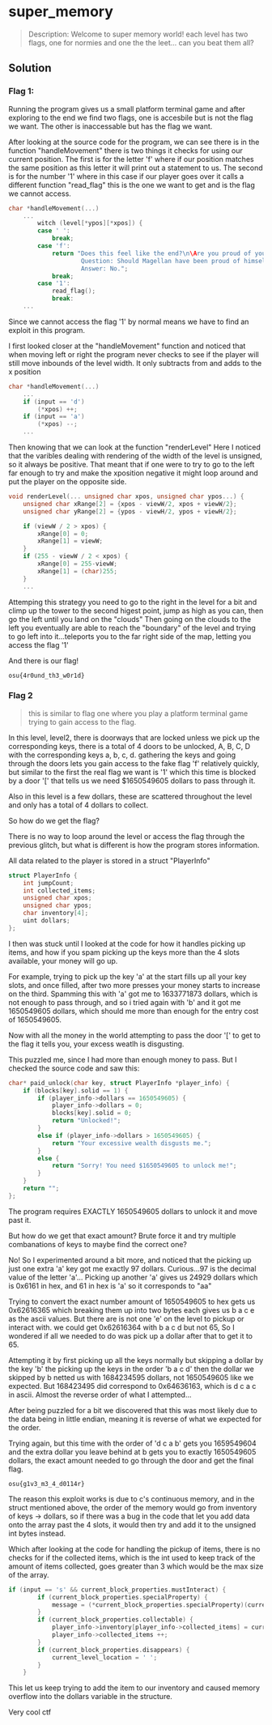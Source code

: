 # super_memory
> Description: Welcome to super memory world! each level has two flags, one for normies and one the the leet... can you beat them all?

## Solution

### Flag 1:

Running the program gives us a small platform terminal game and after exploring to the end we find two flags, one is accesbile but is not the flag we want. 
The other is inaccessable but has the flag we want. 

After looking at the source code for the program, we can see there is in the function "handleMovement" there is two things it checks for using our current position.
The first is for the letter 'f' where if our position matches the same position as this letter it will print out a statement to us.
The second is for the number '1' where in this case if our player goes over it calls a different function "read_flag" this is the one we want to get and is the flag we cannot access.

```c
char *handleMovement(...)
    ...
        witch (level[*ypos][*xpos]) {
        case ' ':
            break;
        case 'f':
            return "Does this feel like the end?\n\Are you proud of yourself?\n\
                    Question: Should Magellan have been proud of himself had he turned around after leaving the harbor?\n\
                    Answer: No.";
            break;
        case '1':
            read_flag();
            break:
    ...

```


Since we cannot access the flag '1' by normal means we have to find an exploit in this program.

I first looked closer at the "handleMovement" function and noticed that when moving left or right the program never checks to see if the player will still move inbounds of the level width.
It only subtracts from and adds to the x position

```c
char *handleMovement(...)
    ...
    if (input == 'd')
        (*xpos) ++;
    if (input == 'a')
        (*xpos) --;
    ...
```

Then knowing that we can look at the function "renderLevel"
Here I noticed that the varibles dealing with rendering of the width of the level is unsigned, so it always be positive.
That meant that if one were to try to go to the left far enough to try and make the xposition negative it might loop around and put the player on the opposite side.

```c
void renderLevel(... unsigned char xpos, unsigned char ypos...) {
    unsigned char xRange[2] = {xpos - viewW/2, xpos + viewW/2};
    unsigned char yRange[2] = {ypos - viewH/2, ypos + viewH/2};

    if (viewW / 2 > xpos) {
        xRange[0] = 0;
        xRange[1] = viewW;
    }
    if (255 - viewW / 2 < xpos) {
        xRange[0] = 255-viewW;
        xRange[1] = (char)255;
    }
    ...
```



Attemping this strategy you need to go to the right in the level for a bit and climp up the tower to the second higest point, jump as high as you can, then go the left until you land on the "clouds"
Then going on the clouds to the left you eventually are able to reach the "boundary" of the level and trying to go left into it...teleports you to the far right side of the map, letting you access the flag '1'

And there is our flag!

```shell
osu{4r0und_th3_w0r1d}
```


### Flag 2

> this is similar to flag one where you play a platform terminal game trying to gain access to the flag.

In this level, level2, there is doorways that are locked unless we pick up the corresponding keys, there is a total of 4 doors to be unlocked, A, B, C, D with the corresponding keys a, b, c, d.
gathering the keys and going through the doors lets you gain access to the fake flag 'f' relatively quickly, but similar to the first the real flag we want is '1' which this time is blocked by a door '[' that tells us we need $1650549605 dollars to pass through it.

Also in this level is a few dollars, these are scattered throughout the level and only has a total of 4 dollars to collect.

So how do we get the flag?

There is no way to loop around the level or access the flag through the previous glitch, but what is different is how the program stores information.

All data related to the player is stored in a struct "PlayerInfo"

```c
struct PlayerInfo {
    int jumpCount;
    int collected_items;
    unsigned char xpos;
    unsigned char ypos;
    char inventory[4];
    uint dollars;
};
```

I then was stuck until I looked at the code for how it handles picking up items, and how if you spam picking up the keys more than the 4 slots available, your money will go up.

For example, trying to pick up the key 'a' at the start fills up all your key slots, and once filled, after two more presses your money starts to increase on the third.
Spamming this with 'a' got me to 1633771873 dollars, which is not enough to pass through, and so i tried again with 'b' and it got me 1650549605 dollars, which should me more than enough for the entry cost of 1650549605.

Now with all the money in the world attempting to pass the door '[' to get to the flag it tells you, your excess weatlh is disgusting.

This puzzled me, since I had more than enough money to pass. But I checked the source code and saw this:

```c
char* paid_unlock(char key, struct PlayerInfo *player_info) {
    if (blocks[key].solid == 1) {
        if (player_info->dollars == 1650549605) {
            player_info->dollars = 0;
            blocks[key].solid = 0;
            return "Unlocked!";
        }
        else if (player_info->dollars > 1650549605) {
            return "Your excessive wealth disgusts me.";
        }
        else {
            return "Sorry! You need $1650549605 to unlock me!";
        }
    }
    return "";
};
```

The program requires EXACTLY 1650549605 dollars to unlock it and move past it. 

But how do we get that exact amount? Brute force it and try multiple combanations of keys to maybe find the correct one?

No! So I experimented around a bit more, and noticed that the picking up just one extra 'a' key got me exactly 97 dollars. Curious...97 is the decimal value of the letter 'a'...
Picking up another 'a' gives us 24929 dollars which is 0x6161 in hex, and 61 in hex is 'a' so it corresponds to "aa"

Trying to convert the exact number amount of 1650549605 to hex gets us 0x62616365 which breaking them up into two bytes each gives us b a c e as the ascii values. 
But there are is not one 'e' on the level to pickup or interact with. we could get 0x62616364 with b a c d but not 65, So I wondered if all we needed to do was pick up a dollar after that to get it to 65.

Attempting it by first picking up all the keys normally but skipping a dollar by the key 'b' the picking up the keys in the order 'b a c d' then the dollar we skipped by b
netted us with 1684234595 dollars, not 1650549605 like we expected. But 168423495 did correspond to 0x64636163, which is d c a c in ascii. Almost the reverse order of what I attempted...

After being puzzled for a bit we discovered that this was most likely due to the data being in little endian, meaning it is reverse of what we expected for the order.

Trying again, but this time with the order of 'd c a b' gets you 1659549604 and the extra dollar you leave behind at b gets you to exactly 1650549605 dollars, the exact amount needed to go through the door and get the final flag.

```shell
osu{g1v3_m3_4_d0114r}
```

The reason this exploit works is due to c's continuous memory, and in the struct mentioned above, the order of the memory would go from inventory of keys -> dollars, so if there was a bug in the code that let you add data onto the array past the 4 slots, it would then try and add it to the unsigned int bytes instead.

Which after looking at the code for handling the pickup of items, there is no checks for if the collected items, which is the int used to keep track of the amount of items collected, goes greater than 3 which would be the max size of the array.

```c
if (input == 's' && current_block_properties.mustInteract) {
        if (current_block_properties.specialProperty) {
            message = (*current_block_properties.specialProperty)(current_level_location, player_info);
        }
        if (current_block_properties.collectable) {
            player_info->inventory[player_info->collected_items] = current_level_location;
            player_info->collected_items ++;
        }
        if (current_block_properties.disappears) {
            current_level_location = ' ';
        }
    }
```

This let us keep trying to add the item to our inventory and caused memory overflow into the dollars variable in the structure.

Very cool ctf
